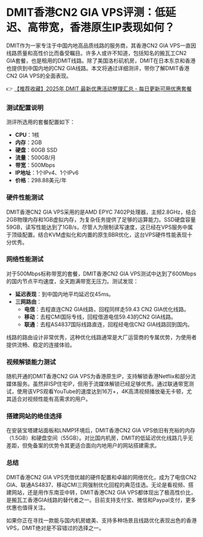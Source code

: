# DMIT香港CN2 GIA VPS评测：低延迟、高带宽，香港原生IP表现如何？

DMIT作为一家专注于中国内地高品质线路的服务商，其香港CN2 GIA VPS一直因线路质量和高性价比而备受瞩目。许多人或许不知道，包括知名的搬瓦工CN2 GIA套餐，也是租用的DMIT线路。除了美国洛杉矶机房，DMIT在日本东京和香港也提供到中国内地的CN2 GIA线路。本文将通过详细测评，带你了解DMIT香港CN2 GIA VPS的全面表现。

👉 [【推荐收藏】2025年 DMIT 最新优惠活动整理汇总 - 每日更新可用优惠套餐](https://bit.ly/dmit_coupon)

### 测试配置说明

测评所选用的套餐配置如下：

- **CPU**：1核  
- **内存**：2GB  
- **硬盘**：60GB SSD  
- **流量**：500GB/月  
- **带宽**：500Mbps  
- **IP地址**：1个IPv4、1个IPv6  
- **价格**：298.88美元/年  

### 硬件性能测试

DMIT香港CN2 GIA VPS采用的是AMD EPYC 7402P处理器，主频2.8GHz，结合2GB物理内存和1GB虚拟内存，为复杂任务提供了足够的运算能力。SSD硬盘容量59GB，读写性能达到了1GB/s，尽管人为限制读写速度，这已经在VPS服务中属于顶级配置。结合KVM虚拟化和内置的原生BBR优化，这台VPS硬件性能表现十分优秀。

### 网络性能测试

对于500Mbps标称带宽的套餐，DMIT香港CN2 GIA VPS测试中达到了600Mbps的国内节点平均速度，全天跑满带宽无压力。测试发现：

- **延迟表现**：到中国内地平均延迟仅45ms。
- **三网路由**：
  - **电信**：去程直连CN2 GIA线路，回程同样走59.43 CN2 GIA优化线路。
  - **移动**：去程CMI国际专线，回程借道电信59.43的CN2 GIA线路。
  - **联通**：去程AS4837国际线路直连，回程经电信CN2 GIA线路回到国内。

线路的路由设计非常优秀，这种优化线路通常是大厂运营商的专属优势，为使用者提供流畅、稳定的连接体验。

### 视频解锁能力测试

随机开通的DMIT香港CN2 GIA VPS为香港原生IP，支持解锁香港Netflix和部分流媒体服务。虽然非ISP住宅IP，但用于流媒体解锁已经足够优秀。通过联通带宽测试，使用该VPS观看YouTube的速度达到16万+，4K高清视频播放毫无卡顿，尤其适合对视频性能有高需求的用户。

### 搭建网站的绝佳选择

在安装宝塔建站面板和LNMP环境后，DMIT香港CN2 GIA VPS依旧有充裕的内存（1.5GB）和硬盘空间（55GB）。对比国内机房，DMIT的低延迟优化线路几乎无差距，但免备案的优势令其更适合面向内地用户的网站搭建需求。

### 总结

DMIT香港CN2 GIA VPS凭借优越的硬件配置和卓越的网络优化，成为了电信CN2 GIA、联通AS4837、移动CMI三网强制优化回程的典范佳选。无论是看视频、搭建网站，还是用作东南亚中转，DMIT香港CN2 GIA VPS都体现出了极高性价比，是搬瓦工香港GIA线路的替代者之一。目前支持支付宝、微信和Paypal支付，更多优惠也值得关注。

如果你正在寻找一款能与国内机房媲美、支持多种场景且线路优化表现出色的香港VPS，DMIT绝对是不容错过的选择之一。